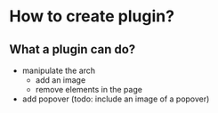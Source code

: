 # How to create plugin?
## What a plugin can do?
- manipulate the arch
  - add an image
  - remove elements in the page
- add popover (todo: include an image of a popover)